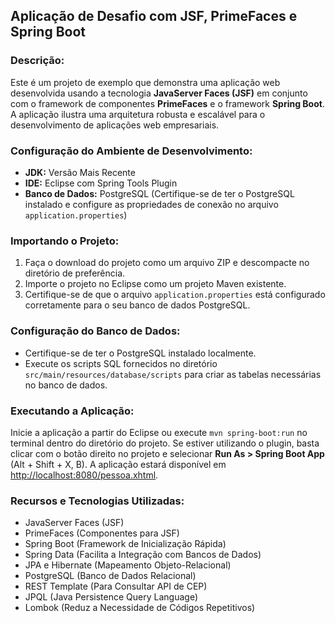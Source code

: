 <h2>Aplicação de Desafio com JSF, PrimeFaces e Spring Boot</h2>

<h3>Descrição:</h3>

<p>Este é um projeto de exemplo que demonstra uma aplicação web desenvolvida usando a tecnologia <strong>JavaServer Faces (JSF)</strong> em conjunto com o framework de componentes <strong>PrimeFaces</strong> e o framework <strong>Spring Boot</strong>. A aplicação ilustra uma arquitetura robusta e escalável para o desenvolvimento de aplicações web empresariais.</p>

<h3>Configuração do Ambiente de Desenvolvimento:</h3>

<ul>
  <li><strong>JDK:</strong> Versão Mais Recente</li>
  <li><strong>IDE:</strong> Eclipse com Spring Tools Plugin</li>
  <li><strong>Banco de Dados:</strong> PostgreSQL (Certifique-se de ter o PostgreSQL instalado e configure as propriedades de conexão no arquivo <code>application.properties</code>)</li>
</ul>

<h3>Importando o Projeto:</h3>

<ol>
  <li>Faça o download do projeto como um arquivo ZIP e descompacte no diretório de preferência.</li>
  <li>Importe o projeto no Eclipse como um projeto Maven existente.</li>
  <li>Certifique-se de que o arquivo <code>application.properties</code> está configurado corretamente para o seu banco de dados PostgreSQL.</li>
</ol>

<h3>Configuração do Banco de Dados:</h3>

<ul>
  <li>Certifique-se de ter o PostgreSQL instalado localmente.</li>
  <li>Execute os scripts SQL fornecidos no diretório <code>src/main/resources/database/scripts</code> para criar as tabelas necessárias no banco de dados.</li>
</ul>

<h3>Executando a Aplicação:</h3>

<p>
  Inicie a aplicação a partir do Eclipse ou execute <code>mvn spring-boot:run</code> no terminal dentro do diretório do projeto. Se estiver utilizando o plugin, basta clicar com o botão direito no projeto e selecionar <strong>Run As > Spring Boot App</strong> (Alt + Shift + X, B). A aplicação estará disponível em <a href="http://localhost:8080/pessoa.xhtml">http://localhost:8080/pessoa.xhtml</a>.
</p>

<h3>Recursos e Tecnologias Utilizadas:</h3>

<ul>
  <li>JavaServer Faces (JSF)</li>
  <li>PrimeFaces (Componentes para JSF)</li>
  <li>Spring Boot (Framework de Inicialização Rápida)</li>
  <li>Spring Data (Facilita a Integração com Bancos de Dados)</li>
  <li>JPA e Hibernate (Mapeamento Objeto-Relacional)</li>
  <li>PostgreSQL (Banco de Dados Relacional)</li>
  <li>REST Template (Para Consultar API de CEP)</li>
  <li>JPQL (Java Persistence Query Language)</li>
  <li>Lombok (Reduz a Necessidade de Códigos Repetitivos)</li>
</ul>

